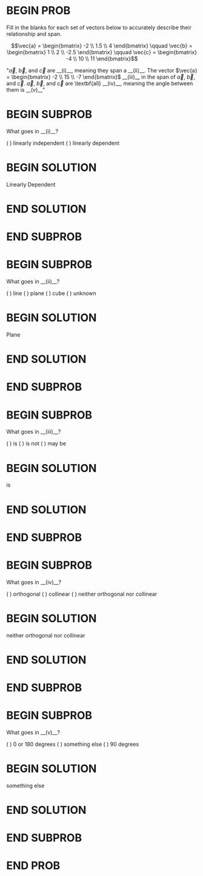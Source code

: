 # BEGIN PROB

Fill in the blanks for each set of vectors below to accurately describe their relationship and span.

$$\vec{a} = \begin{bmatrix} -2 \\ 1.5 \\ 4 \end{bmatrix} \qquad \vec{b} = \begin{bmatrix} 1 \\ 2 \\ -2.5 \end{bmatrix} \qquad \vec{c} = \begin{bmatrix} -4 \\ 10 \\ 11 \end{bmatrix}$$

"$\vec{a}$, $\vec{b}$, and $\vec{c}$ are  \_\_(i)\_\_, meaning they span a  \_\_(ii)\_\_. The vector  $\vec{a} = \begin{bmatrix} -2 \\ 15 \\ -7 \end{bmatrix}$  \_\_(iii)\_\_ in the span of $\vec{a}$, $\vec{b}$, and $\vec{c}$. $\vec{a}$, $\vec{b}$, and $\vec{c}$ are \textbf{all}  \_\_(iv)\_\_, meaning the angle between them is  \_\_(v)\_\_"

# BEGIN SUBPROB

What goes in \_\_(i)\_\_?

( ) linearly independent
( ) linearly dependent

# BEGIN SOLUTION

Linearly Dependent

# END SOLUTION

# END SUBPROB

# BEGIN SUBPROB

What goes in \_\_(ii)\_\_?

( ) line
( ) plane
( ) cube
( ) unknown

# BEGIN SOLUTION

Plane

# END SOLUTION

# END SUBPROB

# BEGIN SUBPROB

What goes in \_\_(iii)\_\_?

( ) is
( ) is not
( ) may be

# BEGIN SOLUTION

is

# END SOLUTION

# END SUBPROB

# BEGIN SUBPROB

What goes in \_\_(iv)\_\_?

( ) orthogonal
( ) collinear
( ) neither orthogonal nor collinear

# BEGIN SOLUTION

neither orthogonal nor collinear

# END SOLUTION

# END SUBPROB

# BEGIN SUBPROB

What goes in \_\_(v)\_\_?

( ) 0 or 180 degrees
( ) something else
( ) 90 degrees

# BEGIN SOLUTION

something else

# END SOLUTION

# END SUBPROB

# END PROB